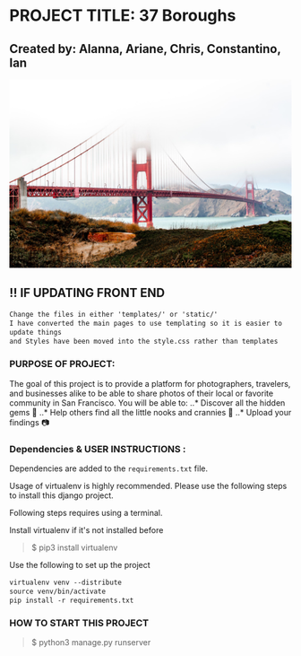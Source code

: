 # PROJECT TITLE: 37 Boroughs

## Created by: Alanna, Ariane, Chris, Constantino, Ian

![image](/static/images/SF_README.jpeg)

## !! IF UPDATING FRONT END
    Change the files in either 'templates/' or 'static/'
    I have converted the main pages to use templating so it is easier to update things
    and Styles have been moved into the style.css rather than templates


### PURPOSE OF PROJECT: 

The goal of this project is to provide a platform for photographers, travelers, and businesses alike to be able to share photos of their local or favorite community in San Francisco. You will be able to:
..* Discover all the hidden gems 💎
..* Help others find all the little nooks and crannies  📍
..* Upload your findings 📷

### Dependencies & USER INSTRUCTIONS :
Dependencies are added to the `requirements.txt` file. 

Usage of virtualenv is highly recommended. Please use the following steps to install this django project. 

Following steps requires using a terminal.

Install virtualenv if it's not installed before

> $ pip3 install virtualenv

Use the following to set up the project

    virtualenv venv --distribute
    source venv/bin/activate
    pip install -r requirements.txt 

### HOW TO START THIS PROJECT

> $ python3 manage.py runserver

